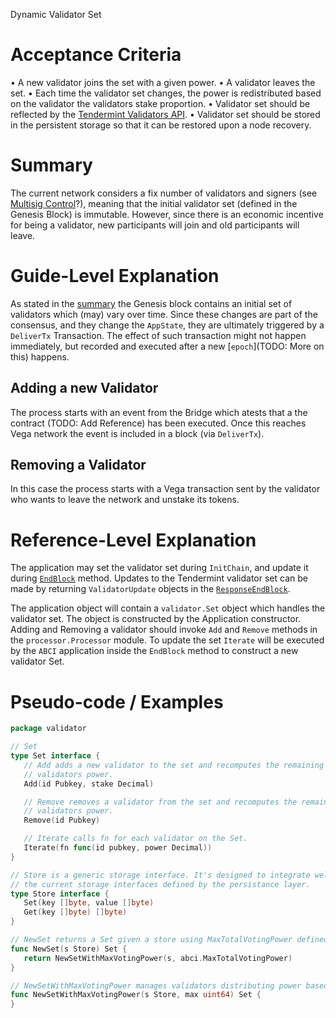 Dynamic Validator Set


# Acceptance Criteria

• A new validator joins the set with a given power.
• A validator leaves the set.
• Each time the validator set changes, the power is redistributed based on the
validator the validators stake proportion.
• Validator set should be reflected by the [Tendermint Validators API](http://localhost:26657/validators).
• Validator set should be stored in the persistent storage so that it can be restored upon a node recovery.

# Summary

The current network considers a fix number of validators and signers (see
[Multisig Control]()?), meaning that the initial validator set (defined in the
Genesis Block) is immutable. However, since there is an economic incentive for
being a validator, new participants will join and old participants will leave.

# Guide-Level Explanation

As stated in the [summary](#summary) the Genesis block contains an initial set
of validators which (may) vary over time. Since these changes are part of the
consensus, and they change the `AppState`, they are ultimately triggered by a
`DeliverTx` Transaction. The effect of such transaction might not happen
immediately, but recorded and executed after a new [`epoch`](TODO: More on this)
happens.

## Adding a new Validator

The process starts with an event from the Bridge which atests that a the
contract (TODO: Add Reference) has been executed. Once this reaches Vega
network the event is included in a block (via `DeliverTx`).

## Removing a Validator

In this case the process starts with a Vega transaction sent by the validator
who wants to leave the network and unstake its tokens.

# Reference-Level Explanation
The application may set the validator set during `InitChain`, and update it
during
[`EndBlock`](https://docs.tendermint.com/master/spec/abci/abci.html#endblock)
method. Updates to the Tendermint validator set can be made by returning
`ValidatorUpdate` objects in the [`ResponseEndBlock`](https://docs.tendermint.com/master/spec/abci/apps.html#validator-updates).

The application object will contain a `validator.Set` object which handles the validator set. The object is constructed by the Application constructor.
Adding and Removing a validator should invoke `Add` and `Remove` methods in the `processor.Processor` module.
To update the set `Iterate` will be executed by the `ABCI` application inside the `EndBlock` method to construct a new validator Set.

# Pseudo-code / Examples
```go
package validator

// Set 
type Set interface {
   // Add adds a new validator to the set and recomputes the remaining
   // validators power.
   Add(id Pubkey, stake Decimal)

   // Remove removes a validator from the set and recomputes the remaining
   // validators power.
   Remove(id Pubkey)

   // Iterate calls fn for each validator on the Set.
   Iterate(fn func(id pubkey, power Decimal))
}

// Store is a generic storage interface. It's designed to integrate well with
// the current storage interfaces defined by the persistance layer.
type Store interface {
   Set(key []byte, value []byte)
   Get(key []byte) []byte)
}

// NewSet returns a Set given a store using MaxTotalVotingPower defined by Tendermint.
func NewSet(s Store) Set {
   return NewSetWithMaxVotingPower(s, abci.MaxTotalVotingPower)
}

// NewSetWithMaxVotingPower manages validators distributing power based on max.
func NewSetWithMaxVotingPower(s Store, max uint64) Set {
}
```

